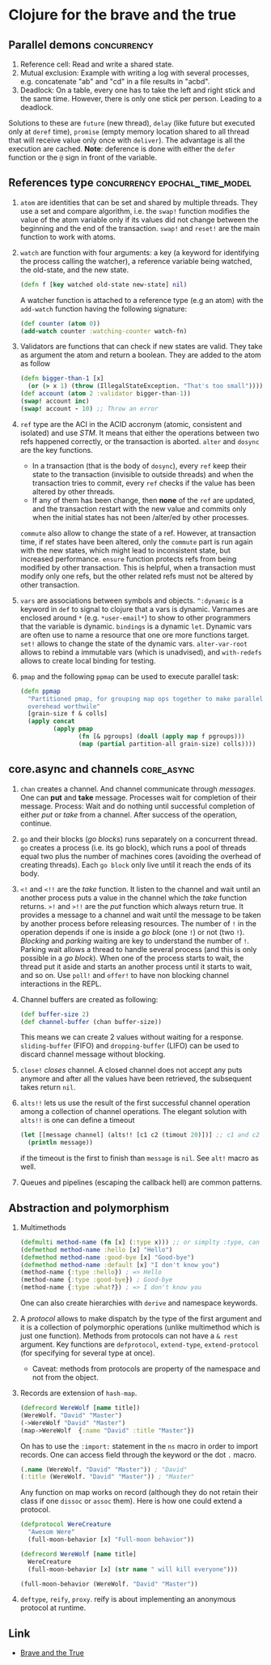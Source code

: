 # Clojure for the brave and the true

## Parallel demons <span class="tag" tag-name="concurrency"><span class="smallcaps">concurrency</span></span>

1.  Reference cell: Read and write a shared state.
2.  Mutual exclusion: Example with writing a log with several processes,
    e.g. concatenate "ab" and "cd" in a file results in "acbd".
3.  Deadlock: On a table, every one has to take the left and right stick
    and the same time. However, there is only one stick per person.
    Leading to a deadlock.

Solutions to these are `future` (new thread), `delay` (like future but
executed only at `deref` time), `promise` (empty memory location shared
to all thread that will receive value only once with `deliver`). The
advantage is all the execution are cached. **Note**: deference is done
with either the `defer` function or the `@` sign in front of the
variable.

## References type <span class="tag" tag-name="concurrency"><span class="smallcaps">concurrency</span></span> <span class="tag" tag-name="epochal_time_model"><span class="smallcaps">epochal_time_model</span></span>

1.  `atom` are identities that can be set and shared by multiple
    threads. They use a set and compare algorithm, i.e. the `swap!`
    function modifies the value of the atom variable only if its values
    did not change between the beginning and the end of the transaction.
    `swap!` and `reset!` are the main function to work with atoms.

2.  `watch` are function with four arguments: a key (a keyword for
    identifying the process calling the watcher), a reference variable
    being watched, the old-state, and the new state.

    ``` clojure
    (defn f [key watched old-state new-state] nil)
    ```

    A watcher function is attached to a reference type (e.g an atom)
    with the `add-watch` function having the following signature:

    ``` clojure
    (def counter (atom 0))
    (add-watch counter :watching-counter watch-fn)
    ```

3.  Validators are functions that can check if new states are valid.
    They take as argument the atom and return a boolean. They are added
    to the atom as follow

    ``` clojure
    (defn bigger-than-1 [x]
      (or (> x 1) (throw (IllegalStateException. "That's too small"))))
    (def account (atom 2 :validator bigger-than-1))
    (swap! account inc)
    (swap! account - 10) ;; Throw an error
    ```

4.  `ref` type are the ACI in the ACID accronym (atomic, consistent and
    isolated) and use *STM*. It means that either the operations between
    two refs happened correctly, or the transaction is aborted. `alter`
    and `dosync` are the key functions.

    -   In a transaction (that is the body of `dosync`), every `ref`
        keep their state to the transaction (invisible to outside
        threads) and when the transaction tries to commit, every `ref`
        checks if the value has been altered by other threads.
    -   If any of them has been change, then **none** of the `ref` are
        updated, and the transaction restart with the new value and
        commits only when the initial states has not been /alter/ed by
        other processes.

    `commute` also allow to change the state of a ref. However, at
    transaction time, if ref states have been altered, only the
    `commute` part is run again with the new states, which might lead to
    inconsistent state, but increased performance. `ensure` function
    protects refs from being modified by other transaction. This is
    helpful, when a transaction must modify only one refs, but the other
    related refs must not be altered by other transaction.

5.  `vars` are associations between symbols and objects. `^:dynamic` is
    a keyword in `def` to signal to clojure that a vars is dynamic.
    Varnames are enclosed around `*` (e.g. `*user-email*`) to show to
    other programmers that the variable is dynamic. `bindings` is a
    dynamic `let`. Dynamic vars are often use to name a resource that
    one ore more functions target. `set!` allows to change the state of
    the dynamic vars. `alter-var-root` allows to rebind a immutable vars
    (which is unadvised), and `with-redefs` allows to create local
    binding for testing.

6.  `pmap` and the following `ppmap` can be used to execute parallel
    task:

    ``` clojure
    (defn ppmap
      "Partitioned pmap, for grouping map ops together to make parallel
      overehead worthwile"
      [grain-size f & colls]
      (apply concat
             (apply pmap
                    (fn [& pgroups] (doall (apply map f pgroups)))
                    (map (partial partition-all grain-size) colls))))
    ```

## core.async and channels <span class="tag" tag-name="core_async"><span class="smallcaps">core_async</span></span>

1.  `chan` creates a channel. And channel communicate through
    *messages*. One can **put** and **take** message. Processes wait for
    completion of their message. Process: Wait and do nothing until
    successful completion of either *put* or *take* from a channel.
    After success of the operation, continue.

2.  `go` and their blocks (*go blocks*) runs separately on a concurrent
    thread. `go` creates a process (i.e. its go block), which runs a
    pool of threads equal two plus the number of machines cores
    (avoiding the overhead of creating threads). Each `go block` only
    live until it reach the ends of its body.

3.  `<!` and `<!!` are the *take* function. It listen to the channel and
    wait until an another process puts a value in the channel which the
    *take* function returns. `>!` and `>!!` are the *put* function which
    always return true. It provides a message to a channel and wait
    until the message to be taken by another process before releasing
    resources. The number of `!` in the operation depends if one is
    inside a *go block* (one `!`) or not (two `!`). *Blocking* and
    *parking* waiting are key to understand the number of `!`. Parking
    wait allows a thread to handle several process (and this is only
    possible in a *go block*). When one of the process starts to wait,
    the thread put it aside and starts an another process until it
    starts to wait, and so on. Use `poll!` and `offer!` to have non
    blocking channel interactions in the REPL.

4.  Channel buffers are created as following:

    ``` clojure
    (def buffer-size 2)
    (def channel-buffer (chan buffer-size))
    ```

    This means we can create 2 values without waiting for a response.
    `sliding-buffer` (FIFO) and `dropping-buffer` (LIFO) can be used to
    discard channel message without blocking.

5.  `close!` *closes* channel. A closed channel does not accept any puts
    anymore and after all the values have been retrieved, the subsequent
    takes return `nil`.

6.  `alts!!` lets us use the result of the first successful channel
    operation among a collection of channel operations. The elegant
    solution with `alts!!` is one can define a timeout

    ``` clojure
    (let [[message channel] (alts!! [c1 c2 (timout 20)])] ;; c1 and c2 are predefined channels.
      (println message))
    ```

    if the timeout is the first to finish than `message` is `nil`. See
    `alt!` macro as well.

7.  Queues and pipelines (escaping the callback hell) are common
    patterns.

## Abstraction and polymorphism

1.  Multimethods

    ``` clojure
    (defmulti method-name (fn [x] (:type x))) ;; or simplty :type, can be more complicated as well
    (defmethod method-name :hello [x] "Hello")
    (defmethod method-name :good-bye [x] "Good-bye")
    (defmethod method-name :default [x] "I don't know you")
    (method-name {:type :hello}) ; => Hello
    (method-name {:type :good-bye}) ; Good-bye
    (method-name {:type :what?}) ; => I don't know you
    ```

    One can also create hierarchies with `derive` and namespace
    keywords.

2.  A *protocol* allows to make dispatch by the type of the first
    argument and it is a collection of polymorphic operations (unlike
    multimethod which is just one function). Methods from protocols can
    not have a `&
      rest` argument. Key functions are `defprotocol`, `extend-type`,
    `extend-protocol` (for specifying for several type at once).

    -   Caveat: methods from protocols are property of the namespace and
        not from the object.

3.  Records are extension of `hash-map`.

    ``` clojure
    (defrecord WereWolf [name title])
    (WereWolf. "David" "Master")
    (->WereWolf "David" "Master")
    (map->WereWolf  {:name "David" :title "Master"})
    ```

    On has to use the `:import:` statement in the `ns` macro in order to
    import records. One can access field through the keyword or the dot
    `.` macro.

    ``` clojure
    (.name (WereWolf. "David" "Master")) ; "David"
    (:title (WereWolf. "David" "Master")) ; "Master"
    ```

    Any function on map works on record (although they do not retain
    their class if one `dissoc` or `assoc` them). Here is how one could
    extend a protocol.

    ``` clojure
    (defprotocol WereCreature
      "Awesom Were"
      (full-moon-behavior [x] "Full-moon behavior"))

    (defrecord WereWolf [name title]
      WereCreature
      (full-moon-behavior [x] (str name " will kill everyone")))

    (full-moon-behavior (WereWolf. "David" "Master"))
    ```

4.  `deftype`, `reify`, `proxy`. reify is about implementing an
    anonymous protocol at runtime.

## Link

-   [Brave and the
    True](https://www.braveclojure.com/clojure-for-the-brave-and-true/)
